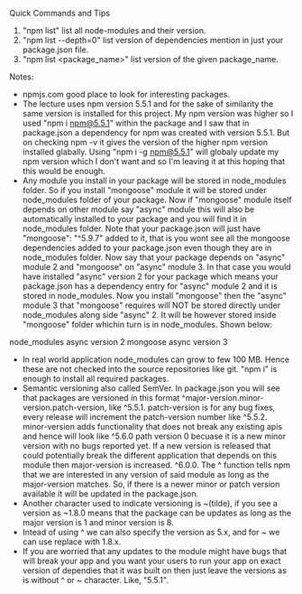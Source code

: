 Quick Commands and Tips
1. "npm list" list all node-modules and their version.
2. "npm list --depth=0" list version of dependencies mention in just your package.json file.
3. "npm list <package_name>" list version of the given package_name.

Notes:
- npmjs.com good place to look for interesting packages.
- The lecture uses npm version 5.5.1 and for the sake of similarity the same version is installed for this project.
My npm version was higher so I used "npm i npm@5.5.1" within the package and I saw that in package.json 
a dependency for npm was created with version 5.5.1. But on checking npm -v it gives the version of the higher npm
version installed glabally. Using "npm i -g npm@5.5.1" will globaly update my npm version which I don't want
and so I'm leaving it at this hoping that this would be enough.
- Any module you install in your package will be stored in node_modules folder. So if
you install "mongoose" module it will be stored under node_modules folder of your package.
Now if "mongoose" module itself depends on other module say "async" module this will also 
be automatically installed to your package and you will find it in node_modules folder.
Note that your package.json will just have "mongoose": "^5.9.7" added to it, that is you 
wont see all the mongoose dependencies added to your package.json even though they are in 
node_modules folder.
Now say that your package depends on "async" module 2 and "mongoose" on "async" module 3.
In that case you would have installed "async" version 2 for your package which means your 
package.json has a dependency entry for "async" module 2 and it is stored in node_modules.
Now you install "mongoose" then the "async" module 3 that "mongoose" requires will NOT be 
stored directly under node_modules along side "async" 2. It will be however stored inside 
"mongoose" folder whichin turn is in node_modules. Shown below:

node_modules
    async version 2
    mongoose
        async version 3

- In real world application node_modules can grow to few 100 MB. Hence these are not
checked into the source repositories like git. "npm i" is enough to install all required packages.
- Semantic versioning also called SemVer. In package.json you will see that packages are versioned 
in this format ^major-version.minor-version.patch-version, like ^5.5.1. patch-version is for any bug fixes,
every release will increment the patch-version number like ^5.5.2. minor-version adds functionality 
that does not break any existing apis and hence will look like ^5.6.0 path version 0 becuase it is a 
new minor version with no bugs reported yet. If a new version is released that could potentially break
the different application that depends on this module then major-version is increased. ^6.0.0.
The ^ function tells npm that we are interested in any version of said module as long as the major-version
matches. So, if there is a newer minor or patch version available it will be updated in the package.json.
- Another character used to indicate versioning is ~(tilde), if you see a version as ~1.8.0 means 
that the package can be updates as long as the major version is 1 and minor version is 8.
- Intead of using ^ we can also specify the version as 5.x, and for ~ we can use replace with 1.8.x. 
- If you are worried that any updates to the module might have bugs that will break your app and you 
want your users to run your app on exact version of dependies that it was built on then just leave the
versions as is without ^ or ~ character. Like, "5.5.1".
